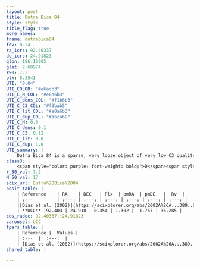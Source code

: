 ```yaml
---
layout: post
title: Dutra Bica 84
style: style
title_flag: true
more_names: 
fname: dutrabica84
fov: 0.24
ra_icrs: 92.40337
de_icrs: 24.91823
glon: 186.16905
glat: 2.60974
r50: 7.2
plx: 0.3541
UTI: "0.04"
UTI_COLOR: "#e6acb3"
UTI_C_N_COL: "#e0a6b3"
UTI_C_dens_COL: "#f1b6b3"
UTI_C_C3_COL: "#f3bab5"
UTI_C_lit_COL: "#e0a6b3"
UTI_C_dup_COL: "#a6cab9"
UTI_C_N: 0.0
UTI_C_dens: 0.1
UTI_C_C3: 0.12
UTI_C_lit: 0.0
UTI_C_dup: 1.0
UTI_summary: |
    Dutra Bica 84 is a sparse, very loose object of very low C3 quality. It is rarely studied in the literature, with no articles listed in the last 23 years.<br><br><span style="color: #99180f; font-weight: bold;">Warning: </span>contains less than 25 stars with <i>P>0.5</i> estimated.
class3: |
    <span style="color: purple; font-weight: bold;">D</span><span style="color: red; font-weight: bold;">C</span>
r_50_val: 7.2
N_50_val: 17
scix_url: Dutra%20Bica%2084
posit_table: |
    | Reference    | RA    | DEC   | Plx  | pmRA  | pmDE   |  Rv  |
    | :---         | :---: | :---: | :---: | :---: | :---: | :---: |
    |[Dias et al. (2002)](https://scixplorer.org/abs/2002A%26A...389..871D) | 92.367 | 24.928 | -- | 1.34 | -1.7 | -- |
    | **UCC** |92.403 | 24.918 | 0.354 | 1.302 | -1.757 | 36.285 | 
cds_radec: 92.40337,+24.91823
carousel: UCC
fpars_table: |
    | Reference |  Values |
    | :---  |  :---:  |
    | [Dias et al. (2002)](https://scixplorer.org/abs/2002A%26A...389..871D) | `E(B-V)=0.87, Dist=6309.0, Age=6.95` |
shared_table: |
    
---
```

